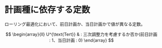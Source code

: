 # 計画種に依存する定数

ローリング最適化において、前日計画か、当日計画かで値が異なる定数。

$$
\begin{array}{ll}
      U^{\text{Tert}}
      & : 三次調整力を考慮するか否か(前日計画 : 1、当日計画 : 0)
\end{array}
$$
